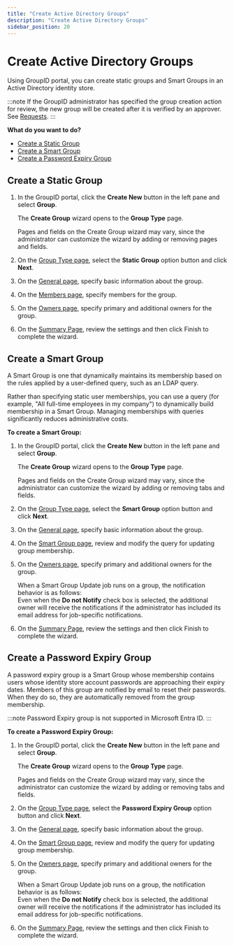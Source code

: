```yaml
---
title: "Create Active Directory Groups"
description: "Create Active Directory Groups"
sidebar_position: 20
---
```


# Create Active Directory Groups

Using GroupID portal, you can create static groups and Smart Groups in an Active Directory identity
store.

:::note
If the GroupID administrator has specified the group creation action for review, the new group
will be created after it is verified by an approver. See
[Requests](/docs/directorymanager/11.0/portal/request/overview.md).
:::


**What do you want to do?**

- [Create a Static Group](#create-a-static-group)
- [Create a Smart Group](#create-a-smart-group)
- [Create a Password Expiry Group](#create-a-password-expiry-group)

## Create a Static Group

1. In the GroupID portal, click the **Create New** button in the left pane and select **Group**.

    The **Create Group** wizard opens to the **Group Type** page.

    Pages and fields on the Create Group wizard may vary, since the administrator can customize the
    wizard by adding or removing pages and fields.

2. On the [Group Type page](/docs/directorymanager/11.0/portal/group/create/grouptype.md),
   select the **Static Group** option button and click **Next**.
3. On the
   [General page](/docs/directorymanager/11.0/portal/group/create/AD/general.md),
   specify basic information about the group.
4. On the
   [Members page](/docs/directorymanager/11.0/portal/group/create/AD/members.md),
   specify members for the group.
5. On the
   [Owners page](/docs/directorymanager/11.0/portal/group/create/AD/owners.md),
   specify primary and additional owners for the group.
6. On the
   [Summary Page](/docs/directorymanager/11.0/portal/user/create/AD/summary.md),
   review the settings and then click Finish to complete the wizard.

## Create a Smart Group

A Smart Group is one that dynamically maintains its membership based on the rules applied by a
user-defined query, such as an LDAP query.

Rather than specifying static user memberships, you can use a query (for example, "All full-time
employees in my company") to dynamically build membership in a Smart Group. Managing memberships
with queries significantly reduces administrative costs.

**To create a Smart Group:**

1. In the GroupID portal, click the **Create New** button in the left pane and select **Group**.

    The **Create Group** wizard opens to the **Group Type** page.

    Pages and fields on the Create Group wizard may vary, since the administrator can customize the
    wizard by adding or removing tabs and fields.

2. On the [Group Type page](/docs/directorymanager/11.0/portal/group/create/grouptype.md),
   select the **Smart Group** option button and click **Next**.
3. On the
   [General page](/docs/directorymanager/11.0/portal/group/create/AD/general.md),
   specify basic information about the group.
4. On the
   [ Smart Group page](/docs/directorymanager/11.0/portal/group/create/AD/smartgroup.md),
   review and modify the query for updating group membership.
5. On the
   [Owners page](/docs/directorymanager/11.0/portal/group/create/AD/owners.md),
   specify primary and additional owners for the group.

    When a Smart Group Update job runs on a group, the notification behavior is as follows:  
     Even when the **Do not Notify** check box is selected, the additional owner will receive the
    notifications if the administrator has included its email address for job-specific
    notifications.

6. On the
   [Summary Page](/docs/directorymanager/11.0/portal/user/create/AD/summary.md),
   review the settings and then click Finish to complete the wizard.

## Create a Password Expiry Group

A password expiry group is a Smart Group whose membership contains users whose identity store
account passwords are approaching their expiry dates. Members of this group are notified by email to
reset their passwords. When they do so, they are automatically removed from the group membership.

:::note
Password Expiry group is not supported in Microsoft Entra ID.
:::

**To create a Password Expiry Group:**

1. In the GroupID portal, click the **Create New** button in the left pane and select **Group**.

    The **Create Group** wizard opens to the **Group Type** page.

    Pages and fields on the Create Group wizard may vary, since the administrator can customize the
    wizard by adding or removing tabs and fields.

2. On the [Group Type page](/docs/directorymanager/11.0/portal/group/create/grouptype.md),
   select the **Password Expiry Group** option button and click **Next**.
3. On the
   [General page](/docs/directorymanager/11.0/portal/group/create/AD/general.md),
   specify basic information about the group.
4. On the
   [ Smart Group page](/docs/directorymanager/11.0/portal/group/create/AD/smartgroup.md),
   review and modify the query for updating group membership.
5. On the
   [Owners page](/docs/directorymanager/11.0/portal/group/create/AD/owners.md),
   specify primary and additional owners for the group.

    When a Smart Group Update job runs on a group, the notification behavior is as follows:  
     Even when the **Do not Notify** check box is selected, the additional owner will receive the
    notifications if the administrator has included its email address for job-specific
    notifications.

6. On the
   [Summary Page](/docs/directorymanager/11.0/portal/user/create/AD/summary.md),
   review the settings and then click Finish to complete the wizard.

